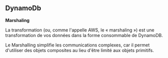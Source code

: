 

## DynamoDb

__Marshaling__

La transformation (ou, comme l'appelle AWS, le « marshaling ») est une transformation de vos données dans la forme consommable de DynamoDB.

Le Marshalling simplifie les communications complexes, car il permet d'utiliser des objets composites au lieu d'être limité aux objets primitifs.

